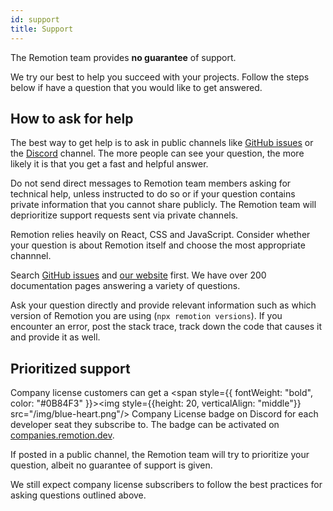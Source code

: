 ```yaml
---
id: support
title: Support
---
```


The Remotion team provides **no guarantee** of support.

We try our best to help you succeed with your projects. Follow the steps below if have a question that you would like to get answered.

## How to ask for help

The best way to get help is to ask in public channels like [GitHub issues](https://github.com/remotion-dev/remotion/issues) or the [Discord](https://remotion.dev/discord) channel. The more people can see your question, the more likely it is that you get a fast and helpful answer.

Do not send direct messages to Remotion team members asking for technical help, unless instructed to do so or if your question contains private information that you cannot share publicly. The Remotion team will deprioritize support requests sent via private channels.

Remotion relies heavily on React, CSS and JavaScript. Consider whether your question is about Remotion itself and choose the most appropriate channnel.

Search [GitHub issues](https://github.com/remotion-dev/remotion/issues) and [our website](/search) first. We have over 200 documentation pages answering a variety of questions.

Ask your question directly and provide relevant information such as which version of Remotion you are using (`npx remotion versions`). If you encounter an error, post the stack trace, track down the code that causes it and provide it as well.

## Prioritized support

Company license customers can get a <span style={{
  fontWeight: "bold",
  color: "#0B84F3"
}}><img style={{height: 20, verticalAlign: "middle"}} src="/img/blue-heart.png"/> Company License</span> badge on Discord for each developer seat they subscribe to. The badge can be activated on [companies.remotion.dev](https://companies.remotion.dev).

If posted in a public channel, the Remotion team will try to prioritize your question, albeit no guarantee of support is given.

We still expect company license subscribers to follow the best practices for asking questions outlined above.
